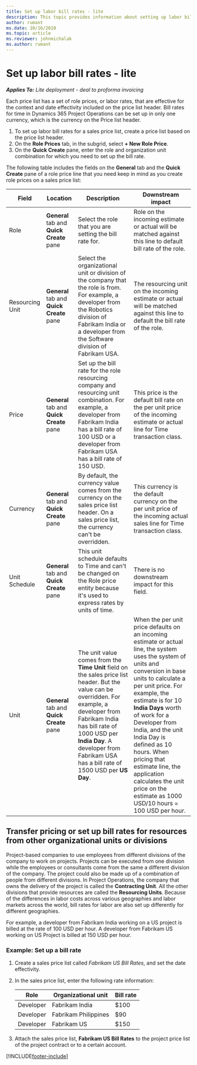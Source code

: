 ```yaml
---
title: Set up labor bill rates - lite
description: This topic provides information about setting up labor billing rates in Project Operations.
author: rumant
ms.date: 10/16/2020
ms.topic: article
ms.reviewer: johnmichalak
ms.author: rumant
---
```


# Set up labor bill rates - lite

_**Applies To:** Lite deployment - deal to proforma invoicing_

Each price list has a set of role prices, or labor rates, that are effective for the context and date effectivity included on the price list header. Bill rates for time in Dynamics 365 Project Operations can be set up in only one currency, which is the currency on the Price list header.

1. To set up labor bill rates for a sales price list, create a price list based on the price list header. 
2. On the **Role Prices** tab, in the subgrid, select **+ New Role Price**. 
3. On the **Quick Create** pane, enter the role and organization unit combination for which you need to set up the bill rate.

  The following table includes the fields on the **General** tab and the **Quick Create** pane of a role price line that you need keep in mind as you create role prices on a sales price list:

  | Field | Location | Description | Downstream impact |
  | --- | --- | --- | --- |
  | Role | **General** tab and **Quick Create** pane | Select the role that you are setting the bill rate for. | Role on the incoming estimate or actual will be matched against this line to default bill rate of the role. |
  | Resourcing Unit | **General** tab and **Quick Create** pane | Select the organizational unit or division of the company that the role is from. For example, a developer from the Robotics division of Fabrikam India or a developer from the Software division of Fabrikam USA. | The resourcing unit on the incoming estimate or actual will be matched against this line to default the bill rate of the role. |
  | Price | **General** tab and **Quick Create** pane | Set up the bill rate for the role resourcing company and resourcing unit combination. For example, a developer from Fabrikam India has a bill rate of 100 USD or a developer from Fabrikam USA has a bill rate of 150 USD. | This price is the default bill rate on the per unit price of the incoming estimate or actual line for Time transaction class. |
  | Currency | **General** tab and **Quick Create** pane| By default, the currency value comes from the currency on the sales price list header. On a sales price list, the currency can't be overridden. | This currency is the default currency on the per unit price of the incoming actual sales line for Time transaction class. |
  | Unit Schedule | **General** tab and **Quick Create** pane | This unit schedule defaults to Time and can't be changed on the Role price entity because it's used to express rates by units of time. | There is no downstream impact for this field. |
  | Unit | **General** tab and **Quick Create** pane | The unit value comes from the **Time Unit** field on the sales price list header. But the value can be overridden. For example, a developer from Fabrikam India has bill rate of 1000 USD per **India Day**. A developer from Fabrikam USA has a bill rate of 1500 USD per **US Day**. | When the per unit price defaults on an incoming estimate or actual line, the system uses the system of units and conversion in base units to calculate a per unit price. For example, the estimate is for 10 **India Days** worth of work for a Developer from India, and the unit India Day is defined as 10 hours. When pricing that estimate line, the application calculates the unit price on the estimate as 1000 USD/10 hours = 100 USD per hour. |


## Transfer pricing or set up bill rates for resources from other organizational units or divisions 

Project-based companies to use employees from different divisions of the company to work on projects. Projects can be executed from one division while the employees or consultants come from the same a different division of the company. The project could also be made up of a combination of people from different divisions. In Project Operations, the company that owns the delivery of the project is called the **Contracting Unit**. All the other divisions that provide resources are called the **Resourcing Units**. Because of the differences in labor costs across various geographies and labor markets across the world, bill rates for labor are also set up differently for different geographies.

For example, a developer from Fabrikam India working on a US project is billed at the rate of 100 USD per hour. A developer from Fabrikam US working on US Project is billed at 150 USD per hour.

### Example: Set up a bill rate

1. Create a sales price list called *Fabrikam US Bill Rates*, and set the date effectivity.
2. In the sales price list, enter the following rate information:

    | Role | Organizational unit | Bill rate |
    | --- | --- | --- |
    | Developer | Fabrikam India | $100 |
    | Developer | Fabrikam Philippines | $90 |
    | Developer | Fabrikam US | $150 |

3. Attach the sales price list, **Fabrikam US Bill Rates** to the project price list of the project contract or to a certain account.


[!INCLUDE[footer-include](../../includes/footer-banner.md)]